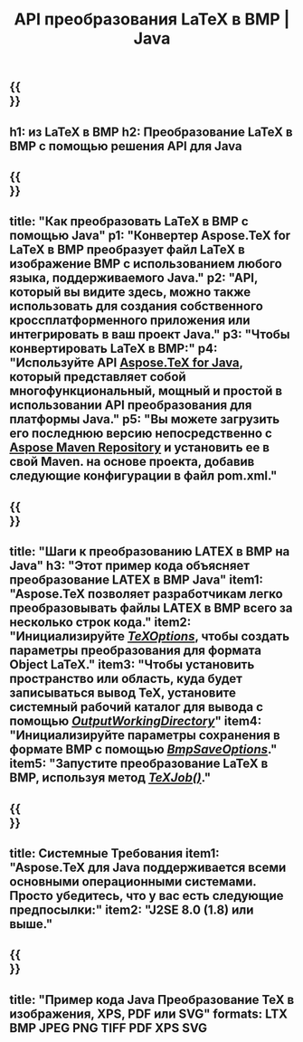 ﻿---
translation: true
template: /_templates/_conversion-child-java.md
title: API преобразования LaTeX в BMP | Java
description: Функциональность преобразования LaTeX в BMP. Интегрируйте эту локальную библиотеку Java в свой проект или используйте кроссплатформенные приложения для преобразования LaTeX в BMP.
keywords: латекс в bmp API Java, интегрировать latex2bmp
url: /java/conversion/latex-to-bmp/
family: tex
platformtag: java
feature: conversion
informat: LATEX
outformat: BMP
otherformats: XPS JPEG PDF TIFF
---

{{<section banner>}}
---
h1: из LaTeX в BMP
h2: Преобразование LaTeX в BMP с помощью решения API для Java
---

{{<section overview>}}
---
title: "Как преобразовать LaTeX в BMP с помощью Java"
p1: "Конвертер Aspose.TeX for LaTeX в BMP преобразует файл LaTeX в изображение BMP с использованием любого языка, поддерживаемого Java."
p2: "API, который вы видите здесь, можно также использовать для создания собственного кроссплатформенного приложения или интегрировать в ваш проект Java."
p3: "Чтобы конвертировать LaTeX в BMP:"
p4: "Используйте API [Aspose.TeX for Java](https://products.aspose.com/tex/java), который представляет собой многофункциональный, мощный и простой в использовании API преобразования для платформы Java."
p5: "Вы можете загрузить его последнюю версию непосредственно с [Aspose Maven Repository](https://repository.aspose.com/tex/) и установить ее в свой Maven. на основе проекта, добавив следующие конфигурации в файл pom.xml."
---

{{<section feature1>}}
---
title: "Шаги к преобразованию LATEX в BMP на Java"
h3: "Этот пример кода объясняет преобразование LATEX в BMP Java"
item1: "Aspose.TeX позволяет разработчикам легко преобразовывать файлы LATEX в BMP всего за несколько строк кода."
item2: "Инициализируйте [*TeXOptions*](https://reference.aspose.com/tex/java/com.aspose.tex/TeXOptions), чтобы создать параметры преобразования для формата Object LaTeX."
item3: "Чтобы установить пространство или область, куда будет записываться вывод TeX, установите системный рабочий каталог для вывода с помощью [*OutputWorkingDirectory*](https://reference.aspose.com/tex/java/com.aspose.tex/TeXOptions#getOutputWorkingDirectory--)"
item4: "Инициализируйте параметры сохранения в формате BMP с помощью [*BmpSaveOptions*](https://reference.aspose.com/tex/java/com.aspose.tex.rendering/BmpSaveOptions)."
item5: "Запустите преобразование LaTeX в BMP, используя метод [*TeXJob()*](https://reference.aspose.com/tex/java/com.aspose.tex/TeXJob)."
---

{{<section feature2>}}
---
title: Системные Требования
item1: "Aspose.TeX для Java поддерживается всеми основными операционными системами. Просто убедитесь, что у вас есть следующие предпосылки:"
item2: "J2SE 8.0 (1.8) или выше."
---

{{<section widget>}}
---
title: "Пример кода Java Преобразование TeX в изображения, XPS, PDF или SVG"
formats: LTX BMP JPEG PNG TIFF PDF XPS SVG
---
